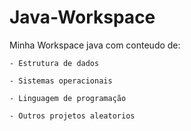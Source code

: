 # Java-Workspace
Minha Workspace java com conteudo de:

    - Estrutura de dados
    
    - Sistemas operacionais
    
    - Linguagem de programação
    
    - Outros projetos aleatorios
